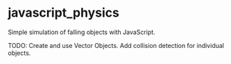 # javascript_physics
Simple simulation of falling objects with JavaScript.

TODO:
Create and use Vector Objects.
Add collision detection for individual objects.
